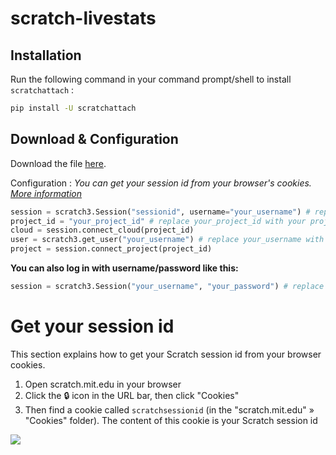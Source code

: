 # scratch-livestats

## Installation
Run the following command in your command prompt/shell to install `scratchattach` :
```cmd
pip install -U scratchattach
```

## Download & Configuration
Download the file [here](https://github.com/Artcas2/scratch-livestats/blob/main/live-stats.py).

Configuration : 
*You can get your session id from your browser's cookies. [More information](https://github.com/Artcas2/scratch-livestats/#get-your-session-id)*
```python
session = scratch3.Session("sessionid", username="your_username") # replace sessionid with your scratch session id and your_username with your username
project_id = "your_project_id" # replace your_project_id with your project id
cloud = session.connect_cloud(project_id)
user = scratch3.get_user("your_username") # replace your_username with your username
project = session.connect_project(project_id)
```

**You can also log in with username/password like this:**
```python
session = scratch3.Session("your_username", "your_password") # replace your_username with your username and your_password with your password
```

# Get your session id

This section explains how to get your Scratch session id from your browser cookies.

1. Open scratch.mit.edu in your browser
2. Click the 🔒 icon in the URL bar, then click "Cookies"
3. Then find a cookie called `scratchsessionid` (in the "scratch.mit.edu" » "Cookies" folder). The content of this cookie is your Scratch session id

![](https://scratch3-assets.1tim.repl.co/template/cookies.png)

